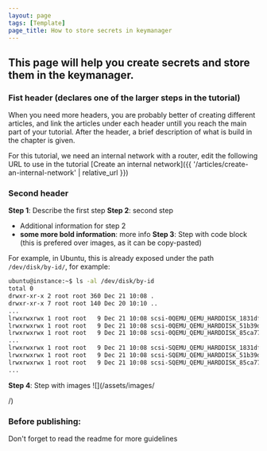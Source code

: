 ```yaml
---
layout: page
tags: [Template]
page_title: How to store secrets in keymanager
---
```


This page will help you create secrets and store them in the keymanager.
---


### Fist header (declares one of the larger steps in the tutorial)
When you need more headers, you are probably better of creating different articles, and link the articles under each header untill you reach the main part of your tutorial.
After the header, a brief description of what is build in the chapter is given. 

For this tutorial, we need an internal network with a router, edit the following URL to use in the tutorial
[Create an internal network]({{ '/articles/create-an-internal-network' | relative_url }})



### Second header
**Step 1**: Describe the first step
**Step 2**: second step
* Additional information for step 2
* **some more bold information**: more info
**Step 3**: Step with code block (this is prefered over images, as it can be copy-pasted)  

For example, in Ubuntu, this is already exposed under the path `/dev/disk/by-id/`, for example:
~~~~~~~~ bash
ubuntu@instance:~$ ls -al /dev/disk/by-id
total 0
drwxr-xr-x 2 root root 360 Dec 21 10:08 .
drwxr-xr-x 7 root root 140 Dec 20 10:10 ..
...
lrwxrwxrwx 1 root root   9 Dec 21 10:08 scsi-0QEMU_QEMU_HARDDISK_1831dfbb-951f-4e73-b -> ../../sdb
lrwxrwxrwx 1 root root   9 Dec 21 10:08 scsi-0QEMU_QEMU_HARDDISK_51b39d45-a8a5-43d7-b -> ../../sdd
lrwxrwxrwx 1 root root   9 Dec 21 10:08 scsi-0QEMU_QEMU_HARDDISK_85ca773c-a78b-415e-b -> ../../sdc
...
lrwxrwxrwx 1 root root   9 Dec 21 10:08 scsi-SQEMU_QEMU_HARDDISK_1831dfbb-951f-4e73-b54d-c493a64a1a32 -> ../../sdb
lrwxrwxrwx 1 root root   9 Dec 21 10:08 scsi-SQEMU_QEMU_HARDDISK_51b39d45-a8a5-43d7-b5f7-7dbf195d4014 -> ../../sdd
lrwxrwxrwx 1 root root   9 Dec 21 10:08 scsi-SQEMU_QEMU_HARDDISK_85ca773c-a78b-415e-b1cd-2c4f1a1d267f -> ../../sdc
...
~~~~~~~~  

**Step 4**: Step with images
![<Image description>](/assets/images/<article name>/<image name>)

### Before publishing:

Don't forget to read the readme for more guidelines

